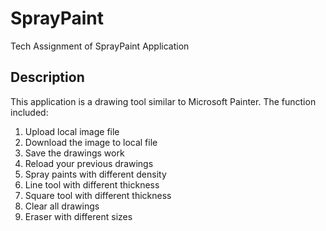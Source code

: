 # SprayPaint
Tech Assignment of SprayPaint Application

## Description
This application is a drawing tool similar to Microsoft Painter. The function included:
1. Upload local image file
2. Download the image to local file
3. Save the drawings work
4. Reload your previous drawings
5. Spray paints with different density
6. Line tool with different thickness
7. Square tool with different thickness
8. Clear all drawings
9. Eraser with different sizes
